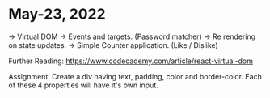 # May-23, 2022

-> Virtual DOM
-> Events and targets. (Password matcher)
-> Re rendering on state updates.
-> Simple Counter application. (Like / Dislike)




<script src="https://unpkg.com/react@18/umd/react.development.js" crossorigin></script>
<script src="https://unpkg.com/react-dom@18/umd/react-dom.development.js" crossorigin></script>
<script src="https://unpkg.com/@babel/standalone/babel.min.js"></script>

Further Reading:
https://www.codecademy.com/article/react-virtual-dom

Assignment:
Create a div having text, padding, color and border-color.
Each of these 4 properties will have it's own input.